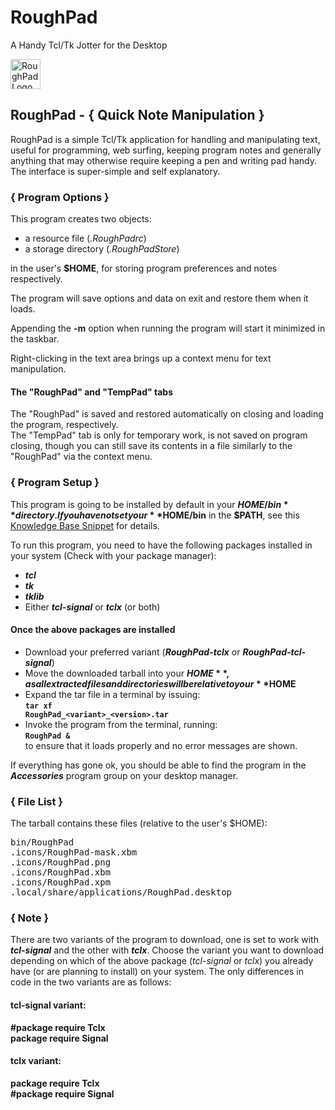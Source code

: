 # RoughPad
A Handy Tcl/Tk Jotter for the Desktop

<img alt="RoughPad Logo" src="http://ideaware.xyz/wp-content/uploads/2015/12/RoughPad.png" width="48px" height="48px" />

## RoughPad - { Quick Note Manipulation }
RoughPad is a simple Tcl/Tk application for handling and manipulating text, useful for programming, web surfing, keeping program notes and generally anything that may otherwise require keeping a pen and writing pad handy. The interface is super-simple and self explanatory.

### { Program Options }
This program creates two objects:
- a resource file (_.RoughPadrc_)
- a storage directory (_.RoughPadStore_)

in the user's **$HOME**, for storing program preferences and notes respectively.

The program will save options and data on exit and restore them when it loads.

Appending the **-m** option when running the program will start it minimized in the taskbar.

Right-clicking in the text area brings up a context menu for text manipulation.

#### The "RoughPad" and "TempPad" tabs
The "RoughPad" is saved and restored automatically on closing and loading the program, respectively.  
The "TempPad" tab is only for temporary work, is not saved on program closing, though you can still save its contents in a file similarly to the "RoughPad" via the context menu.

### { Program Setup }
This program is going to be installed by default in your **$HOME/bin** directory. If you have not set your **$HOME/bin** in the **$PATH**, see this [Knowledge Base Snippet](http://istos.info/knowledgebase/knowledgebasesnippet.php?id=15 "Setup your $HOME/bin in the $PATH") for details.

To run this program, you need to have the following packages installed in your system (Check with your package manager):

- _**tcl**_
- _**tk**_
- _**tklib**_
- Either _**tcl-signal**_ or _**tclx**_ (or both)

#### Once the above packages are installed
- Download your preferred variant (**_RoughPad-tclx_** or _**RoughPad-tcl-signal**_)
- Move the downloaded tarball into your **$HOME**, as all extracted files and directories will be relative to your **$HOME**
- Expand the tar file in a terminal by issuing:  
<code>**tar xf RoughPad\_&lt;variant&gt;_&lt;version&gt;.tar**</code>
- Invoke the program from the terminal, running:  
<code>**RoughPad &**</code>  
to ensure that it loads properly and no error messages are shown.

If everything has gone ok, you should be able to find the program in the _**Accessories**_ program group on your desktop manager.

### { File List }
The tarball contains these files (relative to the user's $HOME):
<pre>
bin/RoughPad
.icons/RoughPad-mask.xbm
.icons/RoughPad.png
.icons/RoughPad.xbm
.icons/RoughPad.xpm
.local/share/applications/RoughPad.desktop
</pre>

### { Note }
There are two variants of the program to download, one is set to work with _**tcl-signal**_ and the other with _**tclx**_. Choose the variant you want to download depending on which of the above package (_tcl-signal_ or _tclx_) you already have (or are planning to install) on your system. The only differences in code in the two variants are as follows:

#### tcl-signal variant:
**#package require Tclx**  
**package require Signal**  

#### tclx variant:
**package require Tclx**  
**#package require Signal**
